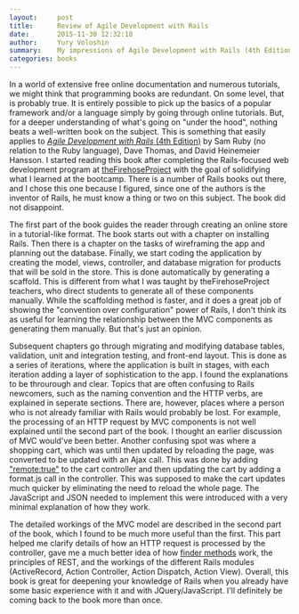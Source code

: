 ```yaml
---
layout:     post
title:      Review of Agile Development with Rails
date:       2015-11-30 12:32:18
author:     Yury Voloshin
summary:    My impressions of Agile Development with Rails (4th Edition)
categories: books
---
```


In a world of extensive free online documentation and numerous tutorials, we might think that programming books are redundant. On some level, that is probably true. It is entirely possible to pick up the basics of a popular framework and/or a language simply by going through online tutorials. But, for a deeper understanding of what's going on "under the hood", nothing beats a well-written book on the subject. This is something that easily applies to [*Agile Development with Rails* (4th Edition)](http://www.amazon.com/Agile-Development-Rails-Facets-Ruby/dp/1937785564) by Sam Ruby (no relation to the Ruby language), Dave Thomas, and David Heinemeier Hansson. I started reading this book after completing the Rails-focused web development program at [theFirehoseProject](http://www.thefirehoseproject.com) with the goal of solidifying what I learned at the bootcamp. There is a number of Rails books out there, and I chose this one because I figured, since one of the authors is the inventor of Rails, he must know a thing or two on this subject. The book did not disappoint. 

The first part of the book guides the reader through creating an online store in a tutorial-like format. The book starts out with a chapter on installing Rails. Then there is a chapter on the tasks of wireframing the app and planning out the database. Finally, we start coding the application by creating the model, views, controller, and database migration for products that will be sold in the store. This is done automatically by generating a scaffold. This is different from what I was taught by theFirehoseProject teachers, who direct students to generate all of these components manually. While the scaffolding method is faster, and it does a great job of showing the "convention over configuration" power of Rails, I don't think its as useful for learning the relationship between the MVC components as generating them manually. But that's just an opinion. 

Subsequent chapters go through migrating and modifying database tables, validation, unit and integration testing, and front-end layout. This is done as a series of iterations, where the application is built in stages, with each iteration adding a layer of sophistication to the app. I found the explanations to be throurough and clear. Topics that are often confusing to Rails newcomers, such as the naming convention and the HTTP verbs, are explained in seperate sections. There are, however, places where a person who is not already familiar with Rails would probably be lost. For example, the processing of an HTTP request by MVC components is not well explained until the second part of the book. I thought an earlier discussion of MVC would've been better. Another confusing spot was where a shopping cart, which was until then updated by reloading the page, was converted to be updated with an Ajax call. This was done by adding ["remote:true"](http://www.korenlc.com/remote-true-in-rails-forms/) to the cart controller and then updating the cart by adding a format.js call in the controller. This was supposed to make the cart updates much quicker by eliminating the need to reload the whole page. The JavaScript and JSON needed to implement this were introduced with a very minimal explanation of how they work. 

The detailed workings of the MVC model are described in the second part of the book, which I found to be much more useful than the first. This part helped me clarify details of how an HTTP request is processed by the controller, gave me a much better idea of how [finder methods](http://yvoloshin.github.io/rails/2015/09/28/rails-finders/) work, the principles of REST, and the workings of the different Rails modules (ActiveRecord, Action Controller, Action Dispatch, Action View). Overall, this book is great for deepening your knowledge of Rails when you already have some basic experience with it and with JQuery/JavaScript. I'll definitely be coming back to the book more than once.
